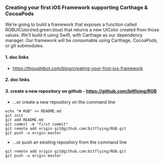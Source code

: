### Creating your first iOS Framework supporting Carthage & CocoaPods

We’re going to build a framework that exposes a function called RGBUIColor(red:green:blue) that returns a new UIColor created from those values. We’ll build it using Swift, with Carthage as our dependency manager. Our framework will be consumable using Carthage, CocoaPods, or git submodules.

#### 1. doc links
* https://thoughtbot.com/blog/creating-your-first-ios-framework
#### 2. doc links

#### 3. create a new repository on github - https://github.com/bitflying/RGB
* …or create a new repository on the command line
```
echo "# RGB" >> README.md
git init
git add README.md
git commit -m "first commit"
git remote add origin git@github.com:bitflying/RGB.git
git push -u origin master
```
* …or push an existing repository from the command line
```
git remote add origin git@github.com:bitflying/RGB.git
git push -u origin master
```
